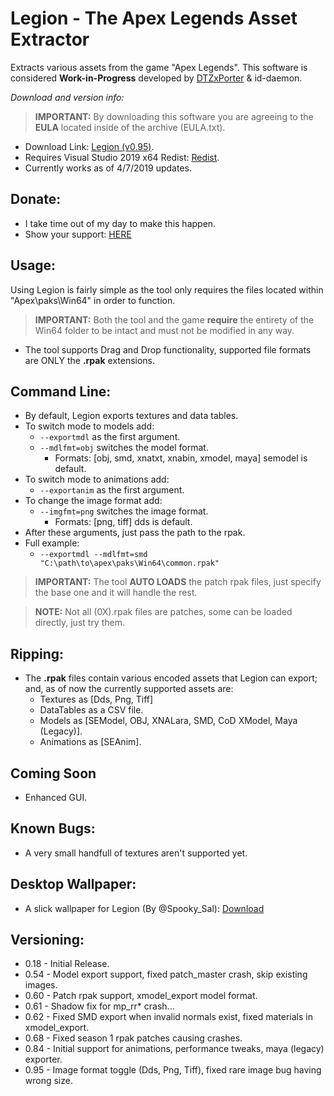# Legion - The Apex Legends Asset Extractor
Extracts various assets from the game "Apex Legends". This software is considered **Work-in-Progress** developed by [DTZxPorter](https://twitter.com/dtzxporter) & id-daemon.

_Download and version info:_

> **IMPORTANT:** By downloading this software you are agreeing to the **EULA** located inside of the archive (EULA.txt).

- Download Link: [Legion (v0.95)](https://mega.nz/#!8FQVUQTK!cUEEHp8ck4R7GX66YwtGjflNRjU2bh2YVOBq63mGceM).
- Requires Visual Studio 2019 x64 Redist: [Redist](https://aka.ms/vs/16/release/vc_redist.x64.exe).
- Currently works as of 4/7/2019 updates.

## Donate:
- I take time out of my day to make this happen.
- Show your support: [HERE](https://www.paypal.com/cgi-bin/webscr?cmd=_s-xclick&hosted_button_id=686S5QL7Z4HKQ)

## Usage:
Using Legion is fairly simple as the tool only requires the files located within "Apex\paks\Win64" in order to function.
> **IMPORTANT:** Both the tool and the game **require** the entirety of the Win64 folder to be intact and must not be modified in any way.

- The tool supports Drag and Drop functionality, supported file formats are ONLY the **.rpak** extensions.

## Command Line:
- By default, Legion exports textures and data tables.
- To switch mode to models add:
  - `--exportmdl` as the first argument.
  - `--mdlfmt=obj` switches the model format.
    - Formats: [obj, smd, xnatxt, xnabin, xmodel, maya] semodel is default.
- To switch mode to animations add:
  - `--exportanim` as the first argument.
- To change the image format add:
  - `--imgfmt=png` switches the image format.
    - Formats: [png, tiff] dds is default.
- After these arguments, just pass the path to the rpak.
- Full example:
  - `--exportmdl --mdlfmt=smd "C:\path\to\apex\paks\Win64\common.rpak"`

> **IMPORTANT:** The tool **AUTO LOADS** the patch rpak files, just specify the base one and it will handle the rest.

> **NOTE:** Not all (0X).rpak files are patches, some can be loaded directly, just try them.

## Ripping:
- The **.rpak** files contain various encoded assets that Legion can export; and, as of now the currently supported assets are:
  - Textures as [Dds, Png, Tiff]
  - DataTables as a CSV file.
  - Models as [SEModel, OBJ, XNALara, SMD, CoD XModel, Maya (Legacy)].
  - Animations as [SEAnim].
  
## Coming Soon
- Enhanced GUI.

## Known Bugs:
- A very small handfull of textures aren't supported yet.

## Desktop Wallpaper:
- A slick wallpaper for Legion (By @Spooky_Sal): [Download](https://mega.nz/#!1dh2yaBY!krhTFxou3eYwrl98XVnS40fvUS69wVMVm4pLd8Oo-GM)

## Versioning:
- 0.18 - Initial Release.
- 0.54 - Model export support, fixed patch_master crash, skip existing images.
- 0.60 - Patch rpak support, xmodel_export model format.
- 0.61 - Shadow fix for mp_rr* crash...
- 0.62 - Fixed SMD export when invalid normals exist, fixed materials in xmodel_export.
- 0.68 - Fixed season 1 rpak patches causing crashes.
- 0.84 - Initial support for animations, performance tweaks, maya (legacy) exporter.
- 0.95 - Image format toggle (Dds, Png, Tiff), fixed rare image bug having wrong size.